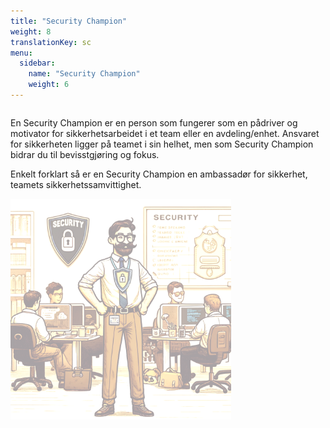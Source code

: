 ```yaml
---
title: "Security Champion"
weight: 8
translationKey: sc
menu:
  sidebar:
    name: "Security Champion"
    weight: 6
---
```

<div class="row category-into">
    <div class="column">
        <p> 
            En Security Champion er en person som fungerer som en pådriver og motivator for sikkerhetsarbeidet i et team eller en avdeling/enhet. Ansvaret for sikkerheten ligger på teamet i sin helhet, men som Security Champion bidrar du til bevisstgjøring og fokus.
        </p>
        <p>
            Enkelt forklart så er en Security Champion en ambassadør for sikkerhet, teamets sikkerhetssamvittighet.
        </p>
    </div>
    <div class="column">
        <img src="./p_sc.png" width="70%" />
    </div>
</div>
